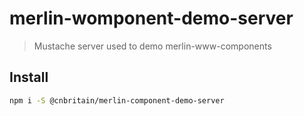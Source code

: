 # merlin-womponent-demo-server

> Mustache server used to demo merlin-www-components

## Install

```bash
npm i -S @cnbritain/merlin-component-demo-server
```